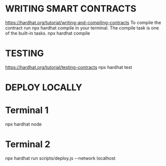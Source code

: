 # WRITING SMART CONTRACTS
https://hardhat.org/tutorial/writing-and-compiling-contracts
To compile the contract run npx hardhat compile in your terminal. The compile task is one of the built-in tasks.
npx hardhat compile

# TESTING
https://hardhat.org/tutorial/testing-contracts
npx hardhat test

# DEPLOY LOCALLY
# Terminal 1
npx hardhat node

# Terminal 2
npx hardhat run scripts/deploy.js --network localhost